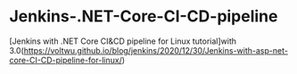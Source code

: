 # Jenkins-.NET-Core-CI-CD-pipeline

[Jenkins with .NET Core CI&CD pipeline for Linux tutorial]with 3.0(https://voltwu.github.io/blog/jenkins/2020/12/30/Jenkins-with-asp-net-core-CI-CD-pipeline-for-linux/)

